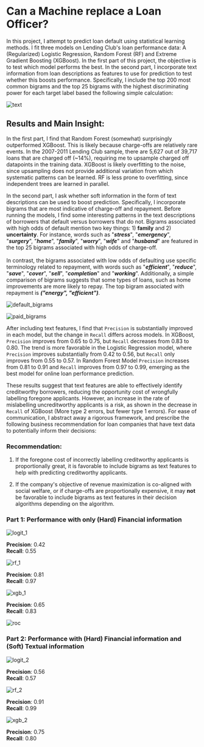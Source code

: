 # Can a Machine replace a Loan Officer?

In this project, I attempt to predict loan default using statistical learning methods. I fit three models on Lending Club's loan performance data: A (Regularized) Logistic Regression, Random Forest (RF) and Extreme Gradient Boosting (XGBoost). In the first part of this project, the objective is to test which model performs the best. In the second part, I incorporate text information from loan descriptions as features to use for prediction to test whether this boosts performance. Specifically, I include the top 200 most common bigrams and the top 25 bigrams with the highest discriminating power for each target label based the following simple calculation:   

![text](https://latex.codecogs.com/svg.latex?\frac{P(bigram|defaulted)}{P(bigram|repaid)}) 

## Results and Main Insight:

In the first part, I find that Random Forest (somewhat) surprisingly outperformed XGBoost. This is likely because charge-offs are relatively rare events. In the 2007-2011 Lending Club sample, there are 5,627 out of 39,717 loans that are charged off (~14%), requiring me to upsample charged off datapoints in the training data. XGBoost is likely overfitting to the noise, since upsampling does not provide additional variation from which systematic patterns can be learned. RF is less prone to overfitting, since independent trees are learned in parallel.

In the second part, I ask whether soft information in the form of text descriptions can be used to boost prediction. Specifically, I incorporate bigrams that are most indicative of charge-off and repayment. Before running the models, I find some interesting patterns in the text descriptions of borrowers that default versus borrowers that do not. Bigrams associated with high odds of default mention two key things: 1) <b>family</b> and 2) <b>uncertainty</b>. For instance, words such as "<i><b>stress</b></i>", "<i><b>emergency</b></i>", "<i><b>surgery</b></i>", "<i><b>home</b></i>", "<i><b>family</b></i>", "<i><b>worry</b></i>", "<i><b>wife</b></i>" and "<i><b>husband</b></i>" are featured in the top 25 bigrams associated with high odds of charge-off. <br> <br> In contrast, the bigrams associated with low odds of defaulting use specific terminology related to repayment, with words such as "<i><b>efficient</b></i>", "<i><b>reduce</b></i>", "<i><b>save</b></i>", "<i><b>cover</b></i>", "<i><b>sell</b></i>", "<i><b>completion</b></i>" and "<i><b>working</b></i>". Additionally, a simple comparison of bigrams suggests that some types of loans, such as  home improvements are more likely to repay. The top bigram associated with repayment is <b><i>("energy", "efficient")</b></i>. 

![default_bigrams](https://github.com/daniel-d-wu/Online-Loan-Default-Prediction/blob/main/figures/chgoff_bigrams.jpg)

![paid_bigrams](https://github.com/daniel-d-wu/Online-Loan-Default-Prediction/blob/main/figures/paid_bigrams.jpg)

After including text features, I find that ``Precision`` is substantially improved in each model, but the change in ``Recall`` differs across models. In XGBoost, ``Precision`` improves from 0.65 to 0.75, but ``Recall`` decreases from 0.83 to 0.80. The trend is more favorable in the Logistic Regression model, where ``Precision`` improves substantially from 0.42 to 0.56, but ``Recall`` only improves from 0.55 to 0.57. In Random Forest Model ``Precision`` increases from 0.81 to 0.91 and ``Recall`` improves from 0.97 to 0.99, emerging as the best model for online loan performance prediction.

These results suggest that text features are able to effectively identify creditworthy borrowers, reducing the opportunity cost of wrongfully labelling foregone applicants. However, an increase in the rate of mislabelling uncreditworthy applicants is a risk, as shown in the decrease in ``Recall`` of XGBoost (More type 2 errors, but fewer type 1 errors). For ease of communication, I abstract away a rigorous framework, and prescribe the following business recommendation for loan companies that have text data to potentially inform their decisions:

### Recommendation:
1) If the foregone cost of incorrectly labelling creditworthy applicants is proportionally great, it is favorable to include bigrams as text features to help with predicting creditworthy applicants.

3) If the company's objective of revenue maximization is co-aligned with social welfare, or if charge-offs are proportionally expensive, it may  <b> not </b> be favorable to include bigrams as text features in their decision algorithms depending on the algorithm. <br>
 
 
 ### Part 1: Performance with only (Hard) Financial information
  
![logit_1](https://github.com/daniel-d-wu/Online-Loan-Default-Prediction/blob/main/figures/Logit_Confusion_Matrix_notext_11.6.21.jpg)
  
<b>Precision</b>:  0.42 <br>
<b>Recall</b>:  0.55 <br>
  
![rf_1](https://github.com/daniel-d-wu/Online-Loan-Default-Prediction/blob/main/figures/Random_Forest_Confusion_Matrix_notext_11.6.21.jpg)

<b>Precision</b>:  0.81 <br>
<b>Recall</b>:  0.97 <br>

![xgb_1](https://github.com/daniel-d-wu/Online-Loan-Default-Prediction/blob/main/figures/XGBoost_Confusion_Matrix_notext_11.6.21.jpg)

<b>Precision</b>:  0.65 <br>
<b>Recall</b>:  0.83 <br>
  
![roc](https://github.com/daniel-d-wu/Online-Loan-Default-Prediction/blob/main/figures/ROC_curve.jpg)
  
### Part 2: Performance with (Hard) Financial information and (Soft) Textual information
  
![logit_2](https://github.com/daniel-d-wu/Online-Loan-Default-Prediction/blob/main/figures/Logit_Confusion_Matrix_text_text.11.6.21.jpg)
  
<b>Precision</b>:  0.56 <br>
<b>Recall</b>:  0.57 <br>
  
![rf_2](https://github.com/daniel-d-wu/Online-Loan-Default-Prediction/blob/main/figures/Random_Forest_Confusion_Matrix_text.11.6.21.jpg)

<b>Precision</b>:  0.91 <br>
<b>Recall</b>:  0.99 <br>

![xgb_2](https://github.com/daniel-d-wu/Online-Loan-Default-Prediction/blob/main/figures/XGBoost_Confusion_Matrix_text.11.6.21.jpg)

<b>Precision</b>:  0.75 <br>
<b>Recall</b>:  0.80 <br> 
  
  
  
  

  
  
  
